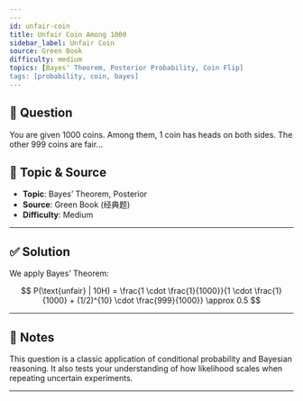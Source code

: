 ```yaml
---
---
id: unfair-coin
title: Unfair Coin Among 1000
sidebar_label: Unfair Coin
source: Green Book
difficulty: medium
topics: [Bayes' Theorem, Posterior Probability, Coin Flip]
tags: [probability, coin, bayes]
---
```


## 📖 Question

You are given 1000 coins. Among them, 1 coin has heads on both sides. The other 999 coins are fair...

## 🧠 Topic & Source

- **Topic**: Bayes’ Theorem, Posterior
- **Source**: Green Book (经典题)
- **Difficulty**: Medium

---

## ✅ Solution

We apply Bayes’ Theorem:

$$
P(\text{unfair} | 10H) = \frac{1 \cdot \frac{1}{1000}}{1 \cdot \frac{1}{1000} + (1/2)^{10} \cdot \frac{999}{1000}} \approx 0.5
$$

---

## 💬 Notes

This question is a classic application of conditional probability and Bayesian reasoning. It also tests your understanding of how likelihood scales when repeating uncertain experiments.

---
